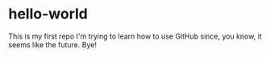 # hello-world
This is my first repo
I'm trying to learn how to use GitHub since, you know, it seems like the future. 
Bye!
